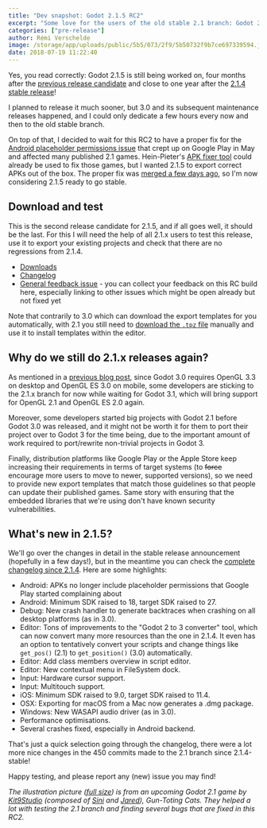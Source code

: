 ```yaml
---
title: "Dev snapshot: Godot 2.1.5 RC2"
excerpt: "Some love for the users of the old stable 2.1 branch: Godot 2.1.5 is still being worked on and we now have a second release candidate. If all goes well, the stable release should only be a few days away."
categories: ["pre-release"]
author: Rémi Verschelde
image: /storage/app/uploads/public/5b5/073/2f9/5b50732f9b7ce697339594.jpg
date: 2018-07-19 11:22:40
---
```


Yes, you read correctly: Godot 2.1.5 is still being worked on, four months after the [previous release candidate](/article/dev-snapshot-godot-2-1-5-rc-1) and close to one year after the [2.1.4 stable release](/article/maintenance-release-godot-2-1-4)!

I planned to release it much sooner, but 3.0 and its subsequent maintenance releases happened, and I could only dedicate a few hours every now and then to the old stable branch.

On top of that, I decided to wait for this RC2 to have a proper fix for the [Android placeholder permissions issue](/article/fixing-godot-games-published-google-play) that crept up on Google Play in May and affected many published 2.1 games. Hein-Pieter's [APK fixer tool](/article/godot-apk-fixer-tool) could already be used to fix those games, but I wanted 2.1.5 to export correct APKs out of the box. The proper fix was [merged a few days ago](https://github.com/godotengine/godot/pull/20082), so I'm now considering 2.1.5 ready to go stable.

## Download and test

This is the second release candidate for 2.1.5, and if all goes well, it should be the last. For this I will need the help of all 2.1.x users to test this release, use it to export your existing projects and check that there are no regressions from 2.1.4.

- [Downloads](https://downloads.tuxfamily.org/godotengine/2.1.5/rc2/)
- [Changelog](https://downloads.tuxfamily.org/godotengine/2.1.5/rc2/Godot_v2.1.5-rc2_changelog.txt)
- [General feedback issue](https://github.com/godotengine/godot/issues/20273) - you can collect your feedback on this RC build here, especially linking to other issues which might be open already but not fixed yet

Note that contrarily to 3.0 which can download the export templates for you automatically, with 2.1 you still need to [download the `.tpz` file](https://downloads.tuxfamily.org/godotengine/2.1.5/rc2/Godot_v2.1.5-rc2_export_templates.tpz) manually and use it to install templates within the editor.

## Why do we still do 2.1.x releases again?

As mentioned in a [previous blog post](/article/dev-snapshot-godot-2-1-5-beta-1), since Godot 3.0 requires OpenGL 3.3 on desktop and OpenGL ES 3.0 on mobile, some developers are sticking to the 2.1.x branch for now while waiting for Godot 3.1, which will bring support for OpenGL 2.1 and OpenGL ES 2.0 again.

Moreover, some developers started big projects with Godot 2.1 before Godot 3.0 was released, and it might not be worth it for them to port their project over to Godot 3 for the time being, due to the important amount of work required to port/rewrite non-trivial projects in Godot 3.

Finally, distribution platforms like Google Play or the Apple Store keep increasing their requirements in terms of target systems (to ~~force~~ encourage more users to move to newer, supported versions), so we need to provide new export templates that match those guidelines so that people can update their published games. Same story with ensuring that the embedded libraries that we're using don't have known security vulnerabilities.

## What's new in 2.1.5?

We'll go over the changes in detail in the stable release announcement (hopefully in a few days!), but in the meantime you can check the [complete changelog since 2.1.4](https://downloads.tuxfamily.org/godotengine/2.1.5/rc2/Godot_v2.1.5-rc2_changelog.txt). Here are some highlights:

- Android: APKs no longer include placeholder permissions that Google Play started complaining about
- Android: Minimum SDK raised to 18, target SDK raised to 27.
- Debug: New crash handler to generate backtraces when crashing on all desktop platforms (as in 3.0).
- Editor: Tons of improvements to the "Godot 2 to 3 converter" tool, which can now convert many more resources than the one in 2.1.4. It even has an option to tentatively convert your scripts and change things like `get_pos()` (2.1) to `get_position()` (3.0) automatically.
- Editor: Add class members overview in script editor.
- Editor: New contextual menu in FileSystem dock.
- Input: Hardware cursor support.
- Input: Multitouch support.
- iOS: Minimum SDK raised to 9.0, target SDK raised to 11.4.
- OSX: Exporting for macOS from a Mac now generates a .dmg package.
- Windows: New WASAPI audio driver (as in 3.0).
- Performance optimisations.
- Several crashes fixed, especially in Android backend.

That's just a quick selection going through the changelog, there were a lot more nice changes in the 450 commits made to the 2.1 branch since 2.1.4-stable!

Happy testing, and please report any (new) issue you may find!

*The illustration picture ([full size](/storage/app/uploads/public/5b5/073/2f9/5b50732f9b7ce697339594.jpg)) is from an upcoming Godot 2.1 game by [Kit9Studio](https://twitter.com/kit9studio) (composed of [Sini](https://twitter.com/thekattiapina) and [Jared](https://twitter.com/Avencherus)), *Gun-Toting Cats*. They helped a lot with testing the *2.1* branch and finding several bugs that are fixed in this RC2.*

